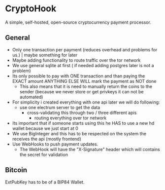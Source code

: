 # CryptoHook

A simple, self-hosted, open-source cryptocurrency payment processor.

## General

- Only one transaction per payment (reduces overhead and problems for us.) | maybe something for later
- Maybe adding functionality to route traffic over the tor network
- We use general sqlite at first ( if needed adding postgres later is not a problem)
- Its only possible to pay with ONE transaction and than paying the EXACT amount ANYTHING ELSE WILL mark the payment as NOT done
  - This also means that it is need to manually return the coins to the sender (because we never store or get privkeys it can not be automated)
- For simplicity i created everything with one api later we will do following:
  - use one electrum server to get the data
    - cross-validating this through two / three different apis
      - routing everything over tor network
- Its important that if someone starts using this he HAS to use a new hd wallet because we just start at 0
- We use BigInteger and this has to be respected on the system the receives the api (mostly frontend)
- Use WebHooks to push payment updates.
  - The WebHook will have the "X-Signature" header which will contains the secret for validation

## Bitcoin

ExtPubKey has to be of a BIP84 Wallet.
